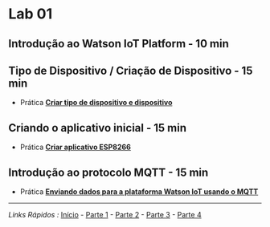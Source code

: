 
# Lab 01

## Introdução ao Watson IoT Platform - 10 min

## Tipo de Dispositivo / Criação de Dispositivo - 15 min

- Prática [**Criar tipo de dispositivo e dispositivo**](DEVICE.md)

## Criando o aplicativo inicial - 15 min

- Prática [**Criar aplicativo ESP8266**](APP.md)

## Introdução ao protocolo MQTT - 15 min

- Prática [**Enviando dados para a plataforma Watson IoT usando o MQTT**](MQTT.md)

***
*Links Rápidos :*
[Início](/README.pt.md) - [Parte 1](../part1/README.md) - [Parte 2](../part2/README.md) - [Parte 3](../part3/README.md) - [Parte 4](../part4/README.md)
